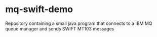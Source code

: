 # mq-swift-demo
Repository containing a small java program that connects to a IBM MQ queue manager and sends SWIFT MT103 messages 
